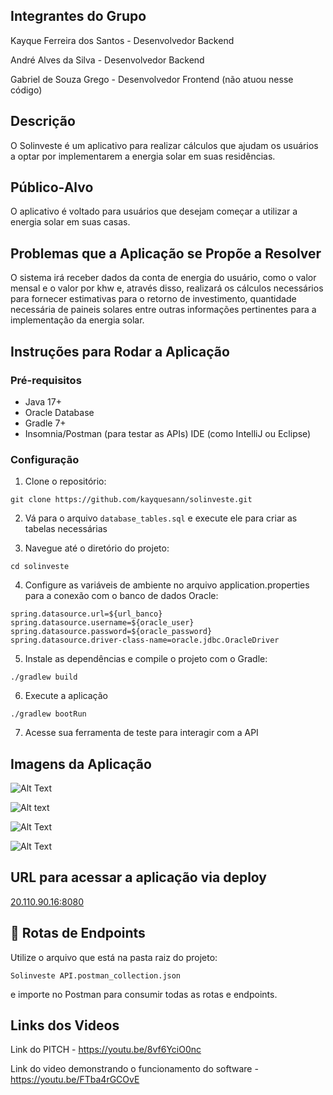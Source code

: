 


## Integrantes do Grupo

Kayque Ferreira dos Santos - Desenvolvedor Backend

André Alves da Silva - Desenvolvedor Backend

Gabriel de Souza Grego - Desenvolvedor Frontend (não atuou nesse código)

## Descrição

O Solinveste é um aplicativo para realizar cálculos que ajudam os usuários a optar por
implementarem a energia solar em suas residências.

## Público-Alvo

O aplicativo é voltado para usuários que desejam começar a utilizar a energia solar em suas casas.

## Problemas que a Aplicação se Propõe a Resolver

O sistema irá receber dados da conta de energia do usuário, como o valor mensal e o valor por khw e,
através disso, realizará os cálculos necessários para fornecer estimativas para o retorno de investimento, quantidade
necessária de paineis solares entre outras informações pertinentes para a implementação da energia solar.

## Instruções para Rodar a Aplicação

### Pré-requisitos

- Java 17+
- Oracle Database
- Gradle 7+
- Insomnia/Postman (para testar as APIs)
  IDE (como IntelliJ ou Eclipse)

### Configuração

1. Clone o repositório:

```
git clone https://github.com/kayquesann/solinveste.git
```

2. Vá para o arquivo `database_tables.sql` e execute ele para criar as tabelas necessárias


3. Navegue até o diretório do projeto:

```
cd solinveste
```

4. Configure as variáveis de ambiente no arquivo application.properties para a conexão com o banco de dados Oracle:

```
spring.datasource.url=${url_banco}
spring.datasource.username=${oracle_user}
spring.datasource.password=${oracle_password}
spring.datasource.driver-class-name=oracle.jdbc.OracleDriver
```

5. Instale as dependências e compile o projeto com o Gradle:

```
./gradlew build
```

6. Execute a aplicação

```
./gradlew bootRun
```

7. Acesse sua ferramenta de teste para interagir com a API

## Imagens da Aplicação

![Alt Text](src/main/resources/images/imagem2.png)

![Alt text](src/main/resources/images/imagem3.png)

![Alt Text](src/main/resources/images/imagem4.png)

![Alt Text](src/main/resources/images/imagem5.png)

## URL para acessar a aplicação via deploy
[20.110.90.16:8080](http://20.110.90.16:8080)

## 📌 Rotas de Endpoints

Utilize o arquivo que está na pasta raiz do projeto:

`Solinveste API.postman_collection.json`

e importe no Postman para consumir todas as rotas e endpoints.

## Links dos Videos

Link do PITCH - https://youtu.be/8vf6YciO0nc

Link do video demonstrando o funcionamento do software - https://youtu.be/FTba4rGCOvE
